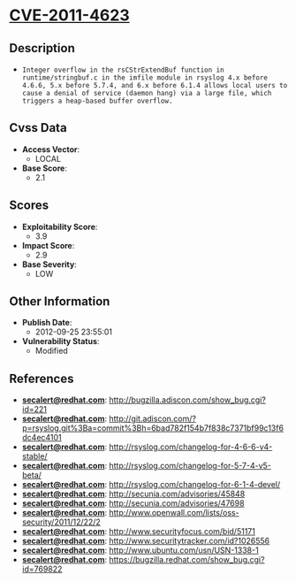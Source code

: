 
# [CVE-2011-4623](https://cve.mitre.org/cgi-bin/cvename.cgi?name=CVE-2011-4623)

## Description

- `Integer overflow in the rsCStrExtendBuf function in runtime/stringbuf.c in the imfile module in rsyslog 4.x before 4.6.6, 5.x before 5.7.4, and 6.x before 6.1.4 allows local users to cause a denial of service (daemon hang) via a large file, which triggers a heap-based buffer overflow.`

## Cvss Data

- **Access Vector**:
  - LOCAL
- **Base Score**:
  - 2.1

## Scores

- **Exploitability Score**:
  - 3.9
- **Impact Score**:
  - 2.9
- **Base Severity**:
  - LOW

## Other Information

- **Publish Date**:
  - 2012-09-25 23:55:01
- **Vulnerability Status**:
  - Modified

## References

- **secalert@redhat.com**: http://bugzilla.adiscon.com/show_bug.cgi?id=221
- **secalert@redhat.com**: http://git.adiscon.com/?p=rsyslog.git%3Ba=commit%3Bh=6bad782f154b7f838c7371bf99c13f6dc4ec4101
- **secalert@redhat.com**: http://rsyslog.com/changelog-for-4-6-6-v4-stable/
- **secalert@redhat.com**: http://rsyslog.com/changelog-for-5-7-4-v5-beta/
- **secalert@redhat.com**: http://rsyslog.com/changelog-for-6-1-4-devel/
- **secalert@redhat.com**: http://secunia.com/advisories/45848
- **secalert@redhat.com**: http://secunia.com/advisories/47698
- **secalert@redhat.com**: http://www.openwall.com/lists/oss-security/2011/12/22/2
- **secalert@redhat.com**: http://www.securityfocus.com/bid/51171
- **secalert@redhat.com**: http://www.securitytracker.com/id?1026556
- **secalert@redhat.com**: http://www.ubuntu.com/usn/USN-1338-1
- **secalert@redhat.com**: https://bugzilla.redhat.com/show_bug.cgi?id=769822
